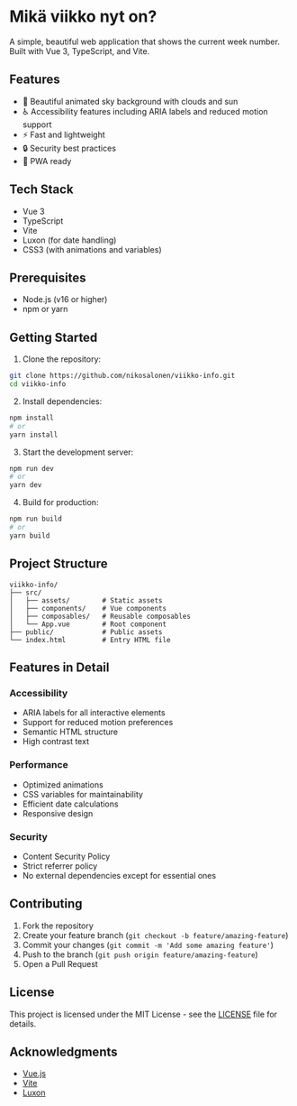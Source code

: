 # Mikä viikko nyt on?

A simple, beautiful web application that shows the current week number. Built with Vue 3, TypeScript, and Vite.

## Features

- 🎨 Beautiful animated sky background with clouds and sun
- ♿ Accessibility features including ARIA labels and reduced motion support
- ⚡ Fast and lightweight
- 🔒 Security best practices
- 📱 PWA ready

## Tech Stack

- Vue 3
- TypeScript
- Vite
- Luxon (for date handling)
- CSS3 (with animations and variables)

## Prerequisites

- Node.js (v16 or higher)
- npm or yarn

## Getting Started

1. Clone the repository:

```bash
git clone https://github.com/nikosalonen/viikko-info.git
cd viikko-info
```

2. Install dependencies:

```bash
npm install
# or
yarn install
```

3. Start the development server:

```bash
npm run dev
# or
yarn dev
```

4. Build for production:

```bash
npm run build
# or
yarn build
```

## Project Structure

```
viikko-info/
├── src/
│   ├── assets/        # Static assets
│   ├── components/    # Vue components
│   ├── composables/   # Reusable composables
│   └── App.vue        # Root component
├── public/            # Public assets
└── index.html         # Entry HTML file
```

## Features in Detail

### Accessibility

- ARIA labels for all interactive elements
- Support for reduced motion preferences
- Semantic HTML structure
- High contrast text

### Performance

- Optimized animations
- CSS variables for maintainability
- Efficient date calculations
- Responsive design

### Security

- Content Security Policy
- Strict referrer policy
- No external dependencies except for essential ones

## Contributing

1. Fork the repository
2. Create your feature branch (`git checkout -b feature/amazing-feature`)
3. Commit your changes (`git commit -m 'Add some amazing feature'`)
4. Push to the branch (`git push origin feature/amazing-feature`)
5. Open a Pull Request

## License

This project is licensed under the MIT License - see the [LICENSE](LICENSE) file for details.

## Acknowledgments

- [Vue.js](https://vuejs.org/)
- [Vite](https://vitejs.dev/)
- [Luxon](https://moment.github.io/luxon/)
